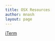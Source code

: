 ```yaml
---
title: OSX Resources
author: mnash
layout: page
---
```

[iTerm][1]

 [1]: http://code.google.com/p/iterm2/